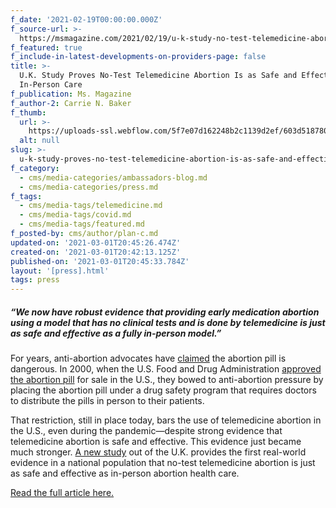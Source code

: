 ```yaml
---
f_date: '2021-02-19T00:00:00.000Z'
f_source-url: >-
  https://msmagazine.com/2021/02/19/u-k-study-no-test-telemedicine-abortion-safe-effective-in-person-care/
f_featured: true
f_include-in-latest-developments-on-providers-page: false
title: >-
  U.K. Study Proves No-Test Telemedicine Abortion Is as Safe and Effective as
  In-Person Care
f_publication: Ms. Magazine
f_author-2: Carrie N. Baker
f_thumb:
  url: >-
    https://uploads-ssl.webflow.com/5f7e07d162248b2c1139d2ef/603d5187807df603f8867210_Screen%20Shot%202021-03-01%20at%201.41.15%20PM.png
  alt: null
slug: >-
  u-k-study-proves-no-test-telemedicine-abortion-is-as-safe-and-effective-as-in-person-care
f_category:
  - cms/media-categories/ambassadors-blog.md
  - cms/media-categories/press.md
f_tags:
  - cms/media-tags/telemedicine.md
  - cms/media-tags/covid.md
  - cms/media-tags/featured.md
f_posted-by: cms/author/plan-c.md
updated-on: '2021-03-01T20:45:26.474Z'
created-on: '2021-03-01T20:42:13.125Z'
published-on: '2021-03-01T20:45:33.784Z'
layout: '[press].html'
tags: press
---
```


##### “We now have robust evidence that providing early medication abortion using a model that has no clinical tests and is done by telemedicine is just as safe and effective as a fully in-person model.”

For years, anti-abortion advocates have [claimed](https://msmagazine.com/2020/06/08/medication-abortion-lies-and-hypocrisy-anti-abortion-arguments-to-restrict-the-abortion-pill/) the abortion pill is dangerous. In 2000, when the U.S. Food and Drug Administration [approved the abortion pill](https://msmagazine.com/2020/05/20/feminist-multi-front-battle-to-end-fdas-abortion-pill-restriction/) for sale in the U.S., they bowed to anti-abortion pressure by placing the abortion pill under a drug safety program that requires doctors to distribute the pills in person to their patients.

That restriction, still in place today, bars the use of telemedicine abortion in the U.S., even during the pandemic—despite strong evidence that telemedicine abortion is safe and effective. This evidence just became much stronger. [A new study](https://obgyn.onlinelibrary.wiley.com/doi/10.1111/1471-0528.16668) out of the U.K. provides the first real-world evidence in a national population that no-test telemedicine abortion is just as safe and effective as in-person abortion health care.

[Read the full article here.](https://msmagazine.com/2021/02/19/u-k-study-no-test-telemedicine-abortion-safe-effective-in-person-care/)
